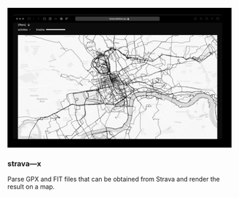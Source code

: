 ![Website](/assets/my-map-extended.png?raw=true "Website")

### strava—x

Parse GPX and FIT files that can be obtained from Strava and render the result on a map.
